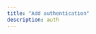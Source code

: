 ```yaml
---
title: "Add authentication"
description: auth
---
```


<inline-fragment integration="react" src="~/start/getting-started/fragments/react/auth.md"></inline-fragment>
<inline-fragment integration="react-native" src="~/start/getting-started/fragments/reactnative/auth.md"></inline-fragment>
